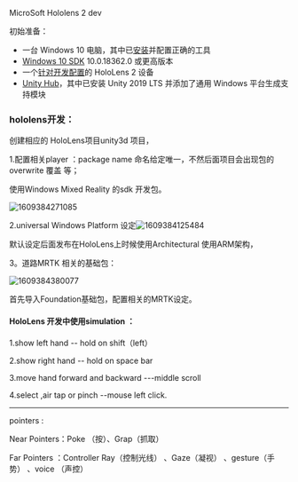 MicroSoft Hololens  2   dev



初始准备：

- 一台 Windows 10 电脑，其中已[安装](https://docs.microsoft.com/zh-cn/windows/mixed-reality/develop/install-the-tools)并配置正确的工具
- [Windows 10 SDK](https://developer.microsoft.com/windows/downloads/windows-10-sdk/) 10.0.18362.0 或更高版本
- 一个[针对开发配置](https://docs.microsoft.com/zh-cn/windows/mixed-reality/develop/platform-capabilities-and-apis/using-visual-studio#enabling-developer-mode)的 HoloLens 2 设备
- [Unity Hub](https://docs.unity3d.com/Manual/GettingStartedInstallingHub.html)，其中已安装 Unity 2019 LTS 并添加了通用 Windows 平台生成支持模块







### hololens开发：





创建相应的 HoloLens项目unity3d 项目，

1.配置相关player  ：package name 命名给定唯一，不然后面项目会出现包的overwrite 覆盖  等；

使用Windows Mixed Reality 的sdk 开发包。

![1609384271085](C:\Users\fyxdd\AppData\Roaming\Typora\typora-user-images\1609384271085.png)





2.universal Windows Platform 设定![1609384125484](C:\Users\fyxdd\AppData\Roaming\Typora\typora-user-images\1609384125484.png)

默认设定后面发布在HoloLens上时候使用Architectural 使用ARM架构，



3。道路MRTK 相关的基础包：

![1609384380077](C:\Users\fyxdd\AppData\Roaming\Typora\typora-user-images\1609384380077.png)

首先导入Foundation基础包，配置相关的MRTK设定。





#### HoloLens  开发中使用simulation ：

1.show left hand -- hold on shift（left）

2.show right hand -- hold on space bar

3.move hand forward and backward ---middle  scroll

4.select ,air tap or pinch --mouse left click.

---

pointers :



Near Pointers：Poke （按）、Grap（抓取）

 Far Pointers ：Controller Ray（控制光线）   、Gaze（凝视） 、gesture（手势） 、voice （声控）



 


